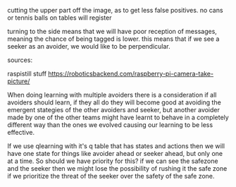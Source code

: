 cutting the upper part off the image, as to get less false positives. no cans or tennis balls on tables will register

turning to the side means that we will have poor reception of messages, meaning the chance of being tagged is lower.
this means that if we see a seeker as an avoider, we would like to be perpendicular. 


sources:

raspistill stuff https://roboticsbackend.com/raspberry-pi-camera-take-picture/

When doing learning with multiple avoiders there is a consideration if all avoiders should learn, if they all do they will become good at avoiding the emergent stategies of the other avoiders and seeker, but another avoider made by one of the other teams might have learnt to behave in a completely different way than the ones we evolved causing our learning to be less effective.


If we use qlearning with it's q table that has states and actions then we will have one state for things like avoider ahead or seeker ahead, but only one at a time. So should we have priority for this? if we can see the safezone and the seeker then we might lose the possibility of rushing it the safe zone if we prioritize the threat of the seeker over the safety of the safe zone.
